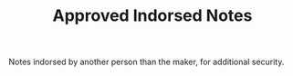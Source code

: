 ---
title: Approved Indorsed Notes
letter: A
permalink: "/definitions/approved-indorsed-notes.html"
body: Notes indorsed by another person than the maker, for additional security.
published_at: '2018-07-07'
layout: post
---